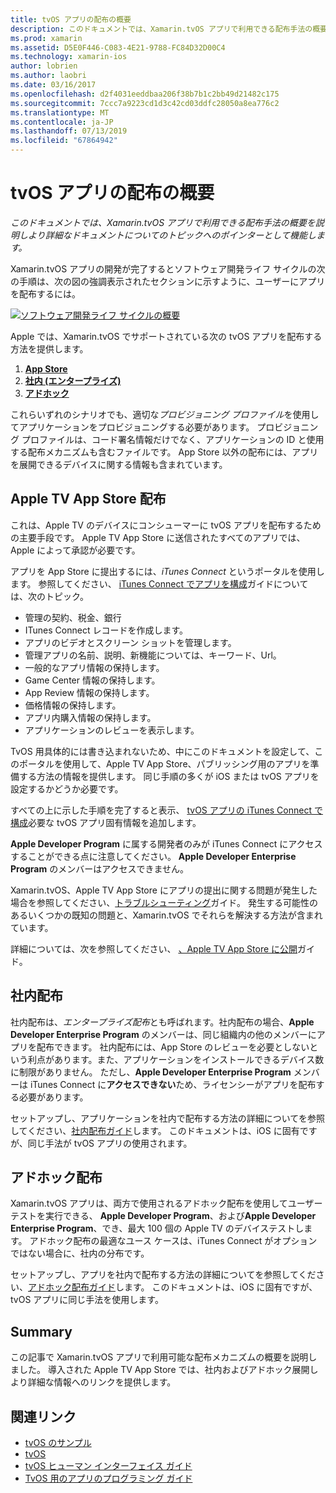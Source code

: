 ```yaml
---
title: tvOS アプリの配布の概要
description: このドキュメントでは、Xamarin.tvOS アプリで利用できる配布手法の概要を説明しより詳細なドキュメントについてのトピックへのポインターとして機能します。
ms.prod: xamarin
ms.assetid: D5E0F446-C083-4E21-9788-FC84D32D00C4
ms.technology: xamarin-ios
author: lobrien
ms.author: laobri
ms.date: 03/16/2017
ms.openlocfilehash: d2f4031eeddbaa206f38b7b1c2bb49d21482c175
ms.sourcegitcommit: 7ccc7a9223cd1d3c42cd03ddfc28050a8ea776c2
ms.translationtype: MT
ms.contentlocale: ja-JP
ms.lasthandoff: 07/13/2019
ms.locfileid: "67864942"
---
```

# <a name="tvos-app-distribution-overview"></a>tvOS アプリの配布の概要

_このドキュメントでは、Xamarin.tvOS アプリで利用できる配布手法の概要を説明しより詳細なドキュメントについてのトピックへのポインターとして機能します。_


Xamarin.tvOS アプリの開発が完了するとソフトウェア開発ライフ サイクルの次の手順は、次の図の強調表示されたセクションに示すように、ユーザーにアプリを配布するには。


[![ソフトウェア開発ライフ サイクルの概要](images/publishingdiagram.png)](images/publishingdiagram.png#lightbox)


Apple では、Xamarin.tvOS でサポートされている次の tvOS アプリを配布する方法を提供します。

1. [**App Store**](#Apple-TV-App-Store-Distribution)
2. [**社内 (エンタープライズ)** ](#In-House-Distribution) 
3. [**アドホック**](#Ad_Hoc_Distribution) 

これらいずれのシナリオでも、適切な*プロビジョニング プロファイル*を使用してアプリケーションをプロビジョニングする必要があります。 プロビジョニング プロファイルは、コード署名情報だけでなく、アプリケーションの ID と使用する配布メカニズムも含むファイルです。 App Store 以外の配布には、アプリを展開できるデバイスに関する情報も含まれています。

<a name="Apple-TV-App-Store-Distribution" />

## <a name="apple-tv-app-store-distribution"></a>Apple TV App Store 配布

これは、Apple TV のデバイスにコンシューマーに tvOS アプリを配布するための主要手段です。 Apple TV App Store に送信されたすべてのアプリでは、Apple によって承認が必要です。

アプリを App Store に提出するには、*iTunes Connect* というポータルを使用します。 参照してください、 [iTunes Connect でアプリを構成](~/ios/deploy-test/app-distribution/app-store-distribution/itunesconnect.md)ガイドについては、次のトピック。

- 管理の契約、税金、銀行
- ITunes Connect レコードを作成します。
- アプリのビデオとスクリーン ショットを管理します。
- 管理アプリの名前、説明、新機能については、キーワード、Url。
- 一般的なアプリ情報の保持します。
- Game Center 情報の保持します。
- App Review 情報の保持します。
- 価格情報の保持します。
- アプリ内購入情報の保持します。
- アプリケーションのレビューを表示します。

TvOS 用具体的には書き込まれないため、中にこのドキュメントを設定して、このポータルを使用して、Apple TV App Store、パブリッシング用のアプリを準備する方法の情報を提供します。 同じ手順の多くが iOS または tvOS アプリを設定するかどうか必要です。

すべての上に示した手順を完了すると表示、 [tvOS アプリの iTunes Connect で構成](~/ios/tvos/deploy-test/app-distribution/itunes-connect.md)必要な tvOS アプリ固有情報を追加します。

**Apple Developer Program** に属する開発者のみが iTunes Connect にアクセスすることができる点に注意してください。 **Apple Developer Enterprise Program** のメンバーはアクセスできません。

Xamarin.tvOS、Apple TV App Store にアプリの提出に関する問題が発生した場合を参照してください、[トラブルシューティング](~/ios/tvos/troubleshooting.md)ガイド。 発生する可能性のあるいくつかの既知の問題と、Xamarin.tvOS でそれらを解決する方法が含まれています。

詳細については、次を参照してください、 [、Apple TV App Store に公開](~/ios/tvos/deploy-test/app-distribution/app-store-publishing.md)ガイド。

<a name="In-House-Distribution" />

## <a name="in-house-distribution"></a>社内配布

社内配布は、*エンタープライズ配布*とも呼ばれます。社内配布の場合、**Apple Developer Enterprise Program** のメンバーは、同じ組織内の他のメンバーにアプリを配布できます。 社内配布には、App Store のレビューを必要としないという利点があります。また、アプリケーションをインストールできるデバイス数に制限がありません。 ただし、**Apple Developer Enterprise Program** メンバーは iTunes Connect に**アクセスできない**ため、ライセンシーがアプリを配布する必要があります。

セットアップし、アプリケーションを社内で配布する方法の詳細についてを参照してください、[社内配布ガイド](~/ios/deploy-test/app-distribution/in-house-distribution.md)します。 このドキュメントは、iOS に固有ですが、同じ手法が tvOS アプリの使用されます。

<a name="Ad_Hoc_Distribution"/>

## <a name="ad-hoc-distribution"></a>アドホック配布

Xamarin.tvOS アプリは、両方で使用されるアドホック配布を使用してユーザー テストを実行できる、 **Apple Developer Program**、および**Apple Developer Enterprise Program**、でき、最大 100 個の Apple TV のデバイステストします。 アドホック配布の最適なユース ケースは、iTunes Connect がオプションではない場合に、社内の分布です。

セットアップし、アプリを社内で配布する方法の詳細についてを参照してください、[アドホック配布ガイド](~/ios/deploy-test/app-distribution/ad-hoc-distribution.md)します。 このドキュメントは、iOS に固有ですが、tvOS アプリに同じ手法を使用します。

<a name="Summary" />

## <a name="summary"></a>Summary

この記事で Xamarin.tvOS アプリで利用可能な配布メカニズムの概要を説明しました。 導入された Apple TV App Store では、社内およびアドホック展開しより詳細な情報へのリンクを提供します。



## <a name="related-links"></a>関連リンク

- [tvOS のサンプル](https://developer.xamarin.com/samples/tvos/all/)
- [tvOS](https://developer.apple.com/tvos/)
- [tvOS ヒューマン インターフェイス ガイド](https://developer.apple.com/tvos/human-interface-guidelines/)
- [TvOS 用のアプリのプログラミング ガイド](https://developer.apple.com/library/prerelease/tvos/documentation/General/Conceptual/AppleTV_PG/)
